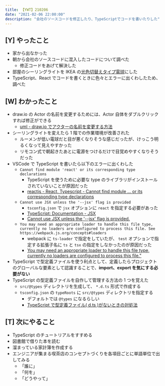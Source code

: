 ```yaml
---
title: 【YWT】210206
date: "2021-02-06 22:00:00"
description: "会社のソースコードを修正したり、TypeScriptでコードを書いたりした"
---
```


## [Y] やったこと

- 家から出なかった
- 朝から会社のソースコードに混入したコードについて調べた
  - 修正コードをあげて解決した
- 部屋のシーリングライトを IKEA の[光色切替えタイプ電球](https://www.ikea.com/jp/ja/p/tradfri-remote-control-kit-white-spectrum-40406550/)にした
- TypeScript、React でコードを書くときに色々とエラーに出くわしたため、調べた

## [W] わかったこと

- draw.io の Actor の名前を変更するためには、Actor 自体をダブルクリックすれば修正ができる
  - [uml - draw.io でアクターの名前を変更する方法](https://ja.ojit.com/so/uml/995445)
- シーリングライトを変えたら 1 階での作業環境が改善された
  - ルーメンが低い電球だと目が悪くなりそうな感じだったが、けっこう明るくなって見えやすかった
  - リモコン式で朝起きたあとに電源をつけるだけで目覚めやすくなりそうだった
- VSCode で TypeScript を書いたら以下のエラーに出くわした
  - `Cannot find module 'react' or its corresponding type declarations`
    - TypeScript を使うために必要な type のライブラリがインストールされていないことが原因だった
    - [reactjs - React, Typescript - Cannot find module ... or its corresponding type declarations](https://stackoverflow.com/questions/64732623/react-typescript-cannot-find-module-or-its-corresponding-type-declaration)
  - `Cannot use JSX unless the '--jsx' flag is provided`
    - `tsconfig.json` で `jsx` オプションに `react` を指定する必要があった
    - [TypeScript: Documentation - JSX](https://www.typescriptlang.org/docs/handbook/jsx.html)
    - [Cannot use JSX unless the '--jsx' flag is provided.](https://www.codegrepper.com/code-examples/typescript/Cannot+use+JSX+unless+the+%27--jsx%27+flag+is+provided.)
  - `You may need an appropriate loader to handle this file type, currently no loaders are configured to process this file. See https://webpack.js.org/concepts#loaders`
    - webpack に `ts-loader` で指定をしていたが、 `test` オプションで指定する拡張子名に `ts` と `tsx` の指定をしなかったのが原因だった
    - [You may need an appropriate loader to handle this file type, currently no loaders are configured to process this file."](https://stackoverflow.com/questions/57924348/you-may-need-an-appropriate-loader-to-handle-this-file-type-currently-no-loader)
- TypeScript で型定義ファイルを使う利点として、定義したらプロジェクトのグローバルな要素として認識することで、**import、export を気にする必要がない**
- TypeScript の型定義ファイルを自作して管理する方法の 1 つを覚えた
  - `src/@types` ディレクトリを生成して、 `*.d.ts` 形式で作成する
  - `tsconfig.json` の `typeRoots` に `src/@types` ディレクトリを指定する
    - デフォルトでは `@types` になるらしい
    - [TypeScript で型定義ファイル( d.ts )がないときの対処法](https://qiita.com/Nossa/items/726cc3e67527e896ed1e)

## [T] 次にやること

- TypeScript のチュートリアルをすすめる
- 図書館で借りた本を読む
- 溜まっている家計簿を作成する
- エンジニアが集まる喫茶店のコンセプトづくりを各項目ごとに単語単位で出してみる
  - 「誰に」
  - 「何を」
  - 「どうやって」
